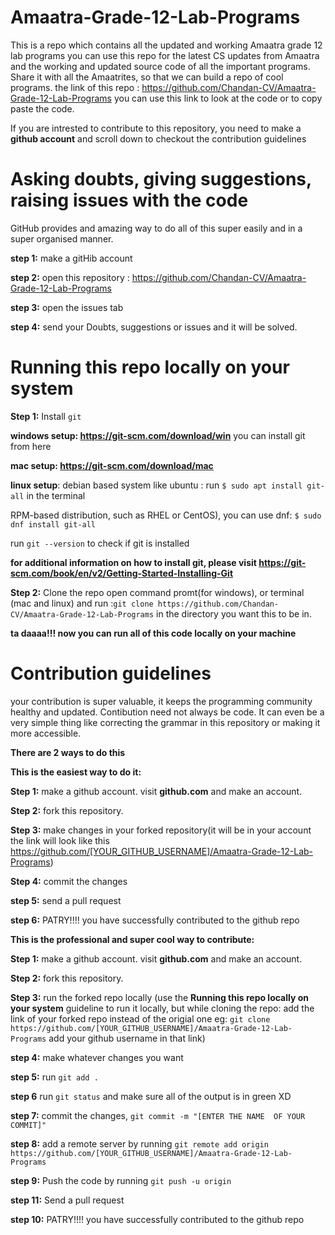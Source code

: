 # Amaatra-Grade-12-Lab-Programs
This is a repo which contains all the updated and working Amaatra grade 12  lab programs 
you can use this repo for the latest CS updates from Amaatra and the working and updated source code of all the important programs.
Share it with all the Amaatrites, so that we can build a repo of cool programs.
the link of this repo : https://github.com/Chandan-CV/Amaatra-Grade-12-Lab-Programs
you can use this link to look at the code or to copy paste the code.

If you are intrested to contribute to this repository, you need to make a __github account__ and scroll down to checkout the contribution guidelines 


# Asking doubts, giving suggestions, raising issues with the code

GitHub provides and amazing way to do all of this super easily and in a super organised manner.

__step 1:__ make a gitHib account

__step 2:__ open this repository : https://github.com/Chandan-CV/Amaatra-Grade-12-Lab-Programs

__step 3:__ open the issues tab

__step 4:__ send your Doubts, suggestions or issues and it will be solved.



# Running this repo locally on your system
__Step 1:__ Install `git`

__windows setup:
https://git-scm.com/download/win__ you can install git from here

__mac setup:
https://git-scm.com/download/mac__

__linux setup__:
debian based system like ubuntu : 
run `$ sudo apt install git-all` in the terminal 

RPM-based distribution, such as RHEL or CentOS), you can use dnf:
`$ sudo dnf install git-all`

run `git --version` to check if git is installed


__for additional information on how to install git, please visit https://git-scm.com/book/en/v2/Getting-Started-Installing-Git__


__Step 2:__ Clone the repo
open command promt(for windows), or terminal (mac and linux) and run :`git clone https://github.com/Chandan-CV/Amaatra-Grade-12-Lab-Programs` in the directory you want this to be in.

__ta daaaa!!! now you can run all of this code locally on your machine__

# Contribution guidelines

your contribution is super valuable, it keeps the programming community healthy and updated. Contibution need not always be code. It can even be a very simple thing like correcting the grammar in this repository or making it more accessible.

__There are 2 ways to do this__

__This is the easiest way to do it:__


__Step 1:__ make a github account. visit __github.com__ and make an account.

__Step 2:__ fork this repository.

__Step 3:__ make changes in your forked repository(it will be in your account the link will look like this https://github.com/[YOUR_GITHUB_USERNAME]/Amaatra-Grade-12-Lab-Programs)

__Step 4:__ commit the changes

__step 5:__ send a pull request

__step 6:__ PATRY!!!! you have successfully contributed to the github repo 



__This is the professional and super cool way to contribute:__


__Step 1:__ make a github account. visit __github.com__ and make an account.

__Step 2:__ fork this repository.

__Step 3:__ run the forked repo locally (use the __Running this repo locally on your system__ guideline to run it locally, but while cloning the repo: add the link of your forked repo instead of the origial one eg: `git clone https://github.com/[YOUR_GITHUB_USERNAME]/Amaatra-Grade-12-Lab-Programs`  add your github username in 
that link)

__step 4:__ make whatever changes you want

__step 5:__ run `git add .`

__step 6__ run `git status` and make sure all of the output is in green XD

__step 7:__ commit the changes, `git commit -m "[ENTER THE NAME  OF YOUR COMMIT]"`

__step 8:__  add a remote server by running `git remote add origin https://github.com/[YOUR_GITHUB_USERNAME]/Amaatra-Grade-12-Lab-Programs` 

__step 9:__  Push the code by running `git push -u origin`

__step 11:__ Send a pull request

__step 10:__ PATRY!!!! you have successfully contributed to the github repo 

